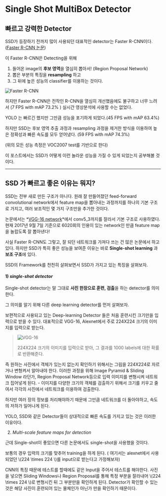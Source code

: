 
Single Shot MultiBox Detector
================

## 빠르고 강력한 Detector
SSD가 등장하기 전까지 많이 사용되던 대표적인 detector는 Faster R-CNN이다.([Faster R-CNN 논문](https://arxiv.org/pdf/1506.01497.pdf))

이 Faster R-CNN은 Detecting을 위해

   1. 들어온 image의 **후보 영역**을 열심히 뽑아서! (Region Proposal Network)
   2. 뽑은 부분의 특징을 **resampling** 하고
   3. 그 뒤에 높은 성능의 classifier를 이용하는 것이다.
   
   ![Faster R-CNN](https://raw.githubusercontent.com/sunshineatnoon/Paper-Collection/master/images/faster-rcnn.png "Faster R-CNN")


하지만 Faster R-CNN은 전작인 R-CNN을 열심히 개선했음에도 불구하고 너무 느려서 (7 FPS with mAP 73.2% ) 실시간 영상분석에 사용할 수는 없었다. 

YOLO 는 빠르긴 했지만 그만큼 성능을 포기하게 되었다.(45 FPS with mAP 63.4%)
 
하지만 SSD는 후보 영역 추출 과정과 resampling 과정을 제거한 방식을 이용하여 높은 정확성과 빠른 속도를 모두 얻어냈다. (59 FPS with mAP 74.3%) 

(위의 모든 성능 측정은 VOC2007 test를 기반으로 한다)

이 포스트에서는 SSD가 어떻게 이런 놀라운 성능을 가질 수 있게 되었는지 공부해볼 것이다.


----------


## SSD 가 빠르고 좋은 이유는 뭐지?

SSD는 전부 새로 만든 구조가 아니다. 원래 잘 만들어졌던 feed-forward convolutional network에서 feature map을 뽑아내는 과정까지를 하나의 기본 구조로 가지고, 여러 보조적인 몇 가지 구조만을 추가한 것이다.

논문에서는 *[VGG-16 network](https://arxiv.org/pdf/1409.1556.pdf)*에서 conv5_3까지를 잘라서 기본 구조로 사용하였다. 현재 2017년 9월 7일 기준으로 6020회의 인용이 있는 network인 만큼 feature map을 놀랍도록 잘 뽑아낸다!

사실 Faster R-CNN도 그렇고, 잘 되던 네트워크를 가져다 쓰는 건 많은 논문에서 하고 있다. 하지만 SSD가 특히 좋은 성능을 보여준 이유는 바로  **Single-shot learning** 과 **보조 구조**에 있다.

SSD의 Framework를 천천히 살펴보면서 SSD가 가지고 있는 특징을 살펴보자.

#### 1) *single-shot detector*

Single-shot detector는 말 그대로 **사진 한장으로 훈련, 검출**을 하는 detector를 의미한다.

그 의미를 알기 위해 다른 deep learning detector를 먼저 살펴보자.

보편적으로 사용되고 있는 Deep-learning Detector 들은 처음 훈련시킨 크기만을 입력으로 받을 수 있다. 대표적으로 VGG-16, Alexnet에서 주로 224X224 크기의 이미지를 입력으로 받는다.

>![VGG-16](http://www.datalearner.com/resources/blog_images/7c1008aa-1c42-45f0-83c7-88c6a0440677.png) 
>
>224X224 크기의 이미지를 입력으로 받아, 그 결과를 1000 labels에 대한 확률로 반환해준다.

즉 원하는 사진에서 객체가 있는지 없는지 확인하기 위해서는 그림을 224X224로 자르거나 변형켜서 알아내야 한다. 이러한 과정을 위해 Image Pyramid & Sliding Window 라던가, Region Proposal Network등으로 입력 이미지를 변형시켜 네트워크 집어넣게 된다.
        - 이미지를 
 다양한 크기의 객체를 검출하기 위해서 크기를 키우고 줄여서 각각의 사진에서 네트워크를 이용하여 검출한다.  

하지만 여러 장의 정보를 처리해야하기 때문에 그만큼 네트워크를 더 돌아야하고, 속도의 저하가 일어나게 된다.

YOLO, SSD와 같은 Detector들이 상대적으로 빠른 속도를 가지고 있는 것은 이러한 이유이다.

2) *Multi-scale feature maps for detection*

근데 Single-shot이 좋았으면 다른 논문에서도 single-shot을 사용했을 것이다.

보통의 경우 입력의 크기를 맞추어 training을 하게 된다. ( 여기서는 alexnet에서 사용되었던 \\(224 \times 224 \\)를 input으로 받는다고 가정해보자) 

CNN의 특징 때문에 테스트를 할때에도 같은 Input을 주어서 테스트를 해야한다. 사진을 넣으면 Sliding Windows나 Region Proposal를 통해 특정 부분을 잘라내어 \\(224 \times 224 \\)로 변형시킨 뒤 그 부분만을 확인하게 된다. Detector가 확인할 수 있는 것은 해당 사진이 훈련되어 있는 물체인가 아닌가 만을 확인하기 때문이다.
